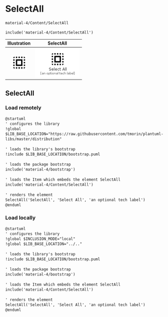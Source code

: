 # SelectAll


```text
material-4/Content/SelectAll
```

```text
include('material-4/Content/SelectAll')
```



| Illustration | SelectAll |
| :---: | :---: |
| ![illustration for Illustration](../../material-4/Content/SelectAll.png) | ![illustration for SelectAll](../../material-4/Content/SelectAll.Local.png) |




## SelectAll

### Load remotely
```plantuml
@startuml
' configures the library
!global $LIB_BASE_LOCATION="https://raw.githubusercontent.com/tmorin/plantuml-libs/master/distribution"

' loads the library's bootstrap
!include $LIB_BASE_LOCATION/bootstrap.puml

' loads the package bootstrap
include('material-4/bootstrap')

' loads the Item which embeds the element SelectAll
include('material-4/Content/SelectAll')

' renders the element
SelectAll('SelectAll', 'Select All', 'an optional tech label')
@enduml
```

### Load locally
```plantuml
@startuml
' configures the library
!global $INCLUSION_MODE="local"
!global $LIB_BASE_LOCATION="../.."

' loads the library's bootstrap
!include $LIB_BASE_LOCATION/bootstrap.puml

' loads the package bootstrap
include('material-4/bootstrap')

' loads the Item which embeds the element SelectAll
include('material-4/Content/SelectAll')

' renders the element
SelectAll('SelectAll', 'Select All', 'an optional tech label')
@enduml
```

